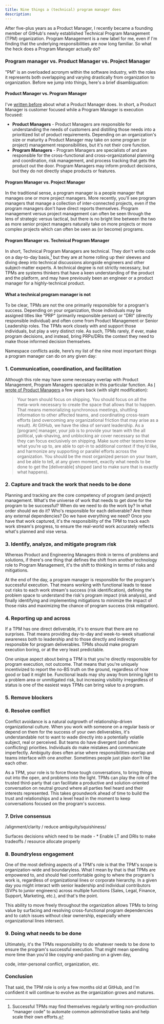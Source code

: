 ```yaml
---
title: Nine things a (technical) program manager does
description:
---
```


After five-plus years as a Product Manager, I recently became a founding member of GitHub's newly established Technical Program Management (TPM) organization. Program Management is a new label for me, even if I'm finding that the underlying responsibilities are now long familiar. So what the heck does a Program Manager actually do?

### Program manager vs. Product Manager vs. Project Manager

"PM" is an overloaded acronym within the software industry, with the roles it represents both overlapping and varying drastically from organization to organization. Before we jump into things, here's a brief disambiguation:

#### Product Manager vs. Program Manager

I've [written before](https://ben.balter.com/2016/06/06/twelve-things-a-product-manager-does/) about what a Product Manager does. In short, a Product Manager is customer focused while a Program Manager is execution focused:

* **Product Managers** - Product Managers are responsible for understanding the needs of customers and distilling those needs into a prioritized list of product requirements. Depending on an organization's size or maturity a Product Manager may take on some program (or project) management responsibilities, but it's not their core function.
* **Program Managers** - Program Managers are specialists of and are responsible for the cross-functional and cross-organizational planning and coordination, risk management, and process tracking that gets the product out the door. Program Managers may inform product decisions, but they do not directly shape products or features.

#### Program Manager vs. Project Manager

In the traditional sense, a program manager is a people manager that manages one or more project managers. More recently, you'll see program managers that manage a collection of inter-connected projects, even if the program managers don't have direct reports themselves. Program management versus project management can often be seen through the lens of strategic versus tactical, but there is no bright line between the two as more senior project managers naturally take on more projects or more complex projects which can often be seen as (or become) programs.

#### Program Manager vs. Technical Program Manager

In short, Technical Program Managers are technical. They don't write code on a day-to-day basis,[^1] but they are at home rolling up their sleeves and diving deep into technical discussions alongside engineers and other subject-matter experts. A technical degree is not strictly necessary, but TPMs are systems thinkers that have a keen understanding of the product and the platform, and may have previously been an engineer or a product manager for a highly-technical product.

#### What a technical program manager is not

To be clear, TPMs are not the one primarily responsible for a program's success. Depending on your organization, those individuals may be assigned titles like "PRP" (primarily responsible person) or "DRI" (directly responsible individual) and often come from Product Management or Senior Leadership roles. The TPMs work closely with and support those individuals, but play a very distinct role. As such, TPMs rarely, if ever, make program decisions, and instead, bring PRPs/DRIs the context they need to make those informed decision themselves.

Namespace conflicts aside, here’s my list of the nine most important things a program manager can do on any given day:

### 1. Communication, coordination, and facilitation

Although this role may have some necessary overlap with Product Management, Program Managers specialize in this particular function. As [I wrote of Product Managers](https://ben.balter.com/2016/06/06/twelve-things-a-product-manager-does/) a few years back (with slight modification):

> Your team should focus on shipping. You should focus on all the meta-work necessary to create the space that allows that to happen. That means memorializing synchronous meetings, shuttling information to other affected teams, and coordinating cross-team efforts (and overcoming any organizational friction that may arise as a result). At GitHub, we have the idea of servant leadership. As a [program] manager, your job is to provide your team with the all political, yak-shaving, and unblocking air cover necessary so that they can focus exclusively on shipping. Make sure other teams know what you’re up to, are able to opt-in to additional context if they’d like, and harmonize any supporting or parallel efforts across the organization. You should be the most organized person on your team, and be able to tell, at any given moment, exactly what needs to be done to get the [deliverable] shipped (and to make sure that is exactly what happens).

### 2. Capture and track the work that needs to be done

Planning and tracking are the core competency of program (and project) management. What's the universe of work that needs to get done for the program to be successful? When do we need to do the work by? In what order should we do it? Who's responsible for each deliverable? Are there any external dependencies? Do we have everything we need? Once you have that work captured, it's the responsibility of the TPM to track each work stream's progress, to ensure the real-world work accurately reflects what's planned and vise versa.

### 3. Identify, analyze, and mitigate program risk

Whereas Product and Engineering Managers think in terms of problems and solutions, if there's one thing that defines the shift from another technology role to Program Management, it's the shift to thinking in terms of risks and mitigations.

At the end of the day, a program manager is responsible for the program's successful execution. That means working with functional leads to tease out risks to each work stream's success (risk identification), defining the problem space to understand the risk's program impact (risk analysis), and finally identifying and implementing mitigations to minimize the impact of those risks and maximizing the chance of program success (risk mitigation). 

### 4. Reporting up and across

If a TPM has one direct deliverable, it's to ensure that there are no surprises. That means providing day-to-day and week-to-week situational awareness both to leadership and to those directly and indirectly responsible for program deliverables. TPMs should make program execution boring, or at the very least predictable.

One unique aspect about being a TPM is that you're directly responsible for program execution, not outcome. That means that you're uniquely incentivized to report the no-BS truth on the ground, regardless of how good or bad it might be. Functional leads may shy away from brining light to a problem area or unmitigated risk, but increasing visibility irregardless of status is one of the easiest ways TPMs can bring value to a program.

### 5. Remove blockers


### 6. Resolve conflict

Conflict avoidance is a natural outgrowth of relationship-driven organizational culture. When you work with someone on a regular basis or depend on them for the success of your own deliverables, it's understandable not to want to wade directly into a potentially volatile subject, real or perceived. But teams do have divergent (and often conflicting) priorities. Individuals do make mistakes and communicate imperfectly. Ambiguity does often arise where responsibilities overlap and teams interface with one another. Sometimes people just plain don't like each other.

As a TPM, your role is to force those tough conversations, to bring things out into the open, and problems into the light. TPMs can play the role of the trusted third-party that can facilitate a productive and solution-oriented conversation on neutral ground where all parties feel heard and their interests represented. This takes groundwork ahead of time to build the trust and relationships and a level head in the moment to keep conversations focused on the program's success.

### 7. Drive consensus



/alignment/clarity / reduce ambiguity/squishiness/ 

Surfaces decisions which need to be made - * Enable LT and DRIs to make tradeoffs / resource allocate properly

### 8. Boundryless engagement 

One of the most defining aspects of a TPM's role is that the TPM's scope is organization-wide and boundaryless. What I mean by that is that TPMs are empowered to, and should feel comfortable going to where the program's work is, regardless of organizational lines or corporate hierarchy. In a given day you might interact with senior leadership and individual contributors (SVPs to junior engineers) across multiple functions (Sales, Legal, Finance, Support, Marketing, etc.), and that's the point.

This ability to move freely throughout the organization allows TPMs to bring value by surfacing and resolving cross-functional program dependencies and to catch issues without clear ownership, especially where organizational lines intersect.

### 9.  Doing what needs to be done

Ultimately, it's the TPMs responsibility to do whatever needs to be done to ensure the program's successful execution. That might mean spending more time than you'd like copying-and-pasting on a given day, 

code, inter-personal conflict, organization, etc.


### Conclusion

That said, the TPM role is only a few months old at GitHub, and I'm confident it will continue to evolve as the organization grows and matures. 

[^1]: Successful TPMs may find themselves regularly writing non-production "manager code" to automate common administrative tasks and help scale their own efforts.